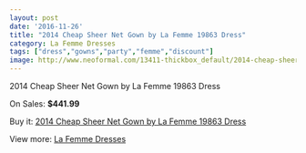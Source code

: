 ```yaml
---
layout: post
date: '2016-11-26'
title: "2014 Cheap Sheer Net Gown by La Femme 19863 Dress"
category: La Femme Dresses
tags: ["dress","gowns","party","femme","discount"]
image: http://www.neoformal.com/13411-thickbox_default/2014-cheap-sheer-net-gown-by-la-femme-19863-dress.jpg
---
```

2014 Cheap Sheer Net Gown by La Femme 19863 Dress

On Sales: **$441.99**
<a href="https://www.neoformal.com/en/la-femme-dresses-2014/4655-2014-cheap-sheer-net-gown-by-la-femme-19863-dress.html"><amp-img layout="responsive" width="600" height="600" src="//www.neoformal.com/13411-thickbox_default/2014-cheap-sheer-net-gown-by-la-femme-19863-dress.jpg" alt="2014 Cheap Sheer Net Gown by La Femme 19863 Dress 0" /></a>
<a href="https://www.neoformal.com/en/la-femme-dresses-2014/4655-2014-cheap-sheer-net-gown-by-la-femme-19863-dress.html"><amp-img layout="responsive" width="600" height="600" src="//www.neoformal.com/13412-thickbox_default/2014-cheap-sheer-net-gown-by-la-femme-19863-dress.jpg" alt="2014 Cheap Sheer Net Gown by La Femme 19863 Dress 1" /></a>
<a href="https://www.neoformal.com/en/la-femme-dresses-2014/4655-2014-cheap-sheer-net-gown-by-la-femme-19863-dress.html"><amp-img layout="responsive" width="600" height="600" src="//www.neoformal.com/13413-thickbox_default/2014-cheap-sheer-net-gown-by-la-femme-19863-dress.jpg" alt="2014 Cheap Sheer Net Gown by La Femme 19863 Dress 2" /></a>
<a href="https://www.neoformal.com/en/la-femme-dresses-2014/4655-2014-cheap-sheer-net-gown-by-la-femme-19863-dress.html"><amp-img layout="responsive" width="600" height="600" src="//www.neoformal.com/13414-thickbox_default/2014-cheap-sheer-net-gown-by-la-femme-19863-dress.jpg" alt="2014 Cheap Sheer Net Gown by La Femme 19863 Dress 3" /></a>

Buy it: [2014 Cheap Sheer Net Gown by La Femme 19863 Dress](https://www.neoformal.com/en/la-femme-dresses-2014/4655-2014-cheap-sheer-net-gown-by-la-femme-19863-dress.html "2014 Cheap Sheer Net Gown by La Femme 19863 Dress")

View more: [La Femme Dresses](https://www.neoformal.com/en/56-la-femme-dresses-2014 "La Femme Dresses")